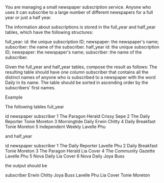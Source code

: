 You are managing a small newspaper subscription service. Anyone who uses it can subscribe to a large number of different newspapers for a full year or just a half year.

The information about subscriptions is stored in the full_year and half_year tables, which have the following structures:

full_year:
id: the unique subscription ID;
newspaper: the newspaper's name;
subscriber: the name of the subscriber.
half_year
id: the unique subscription ID;
newspaper: the newspaper's name;
subscriber: the name of the subscriber.

Given the full_year and half_year tables, compose the result as follows: The resulting table should have one column subscriber that contains all the distinct names of anyone who is subscribed to a newspaper with the word Daily in its name. The table should be sorted in ascending order by the subscribers' first names.

Example

The following tables full_year

id	newspaper	        subscriber
1	The Paragon Herald	Crissy Sepe
2	The Daily Reporter	Tonie Moreton
3	Morningtide Daily	Erwin Chitty
4	Daily Breakfast	    Tonie Moreton
5	Independent Weekly	Lavelle Phu

and half_year

id	newspaper	            subscriber
1	The Daily Reporter	    Lavelle Phu
2	Daily Breakfast	        Tonie Moreton
3	The Paragon Herald	    Lia Cover
4	The Community Gazette	Lavelle Phu
5	Nova Daily	            Lia Cover
6	Nova Daily	            Joya Buss

the output should be

subscriber
Erwin Chitty
Joya Buss
Lavelle Phu
Lia Cover
Tonie Moreton